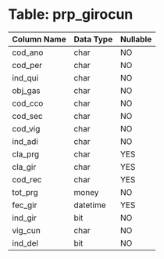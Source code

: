 # Table: prp_girocun

| Column Name | Data Type | Nullable |
|-------------|-----------|----------|
| cod_ano | char | NO |
| cod_per | char | NO |
| ind_qui | char | NO |
| obj_gas | char | NO |
| cod_cco | char | NO |
| cod_sec | char | NO |
| cod_vig | char | NO |
| ind_adi | char | NO |
| cla_prg | char | YES |
| cla_gir | char | YES |
| cod_rec | char | YES |
| tot_prg | money | NO |
| fec_gir | datetime | YES |
| ind_gir | bit | NO |
| vig_cun | char | NO |
| ind_del | bit | NO |
